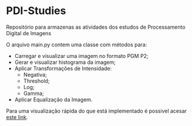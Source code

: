 # PDI-Studies
Repositório para armazenas as atividades dos estudos de Processamento Digital de Imagens

O arquivo main.py contem uma classe com métodos para:

- Carregar e visualizar uma imagem no formato PGM P2;
- Gerar e visualizar histograma da imagem;
- Aplicar Transformações de Intensidade:
  -   Negativa;
  -   Threshold;
  -   Log;
  -   Gamma;
- Aplicar Equalização da Imagem.

Para uma visualização rápida do que está implementado é possivel acesar [este link]([https://pages.github.com/](https://colab.research.google.com/drive/1mH7kdw1OXyvs3kRrxjnAmWH7j51me6lX?usp=sharing)).
